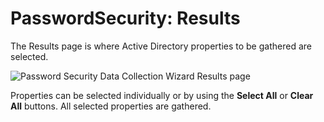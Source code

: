 # PasswordSecurity: Results

The Results page is where Active Directory properties to be gathered are selected.

![Password Security Data Collection Wizard Results page](/img/product_docs/accessanalyzer/12.0/admin/datacollector/passwordsecurity/results.webp)

Properties can be selected individually or by using the **Select All** or **Clear All** buttons. All
selected properties are gathered.
